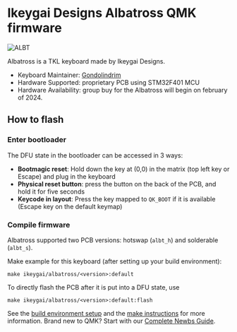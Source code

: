 # Ikeygai Designs Albatross QMK firmware

![ALBT](https://i.imgur.com/3hzbqkGh.jpg)

Albatross is a TKL keyboard made by Ikeygai Designs.

* Keyboard Maintainer: [Gondolindrim](https://github.com/Gondolindrim)
* Hardware Supported: proprietary PCB using STM32F401 MCU
* Hardware Availability: group buy for the Albatross will begin on february of 2024.

## How to flash

### Enter bootloader

The DFU state in the bootloader can be accessed in 3 ways:

* **Bootmagic reset**: Hold down the key at (0,0) in the matrix (top left key or Escape) and plug in the keyboard
* **Physical reset button**: press the button on the back of the PCB, and hold it for five seconds
* **Keycode in layout**: Press the key mapped to `QK_BOOT` if it is available (Escape key on the default keymap)

### Compile firmware

Albatross supported two PCB versions: hotswap (`albt_h`) and solderable (`albt_s`).

Make example for this keyboard (after setting up your build environment):

    make ikeygai/albatross/<version>:default

To directly flash the PCB after it is put into a DFU state, use

    make ikeygai/albatross/<version>:default:flash

See the [build environment setup](https://docs.qmk.fm/#/getting_started_build_tools) and the [make instructions](https://docs.qmk.fm/#/getting_started_make_guide) for more information. Brand new to QMK? Start with our [Complete Newbs Guide](https://docs.qmk.fm/#/newbs).
